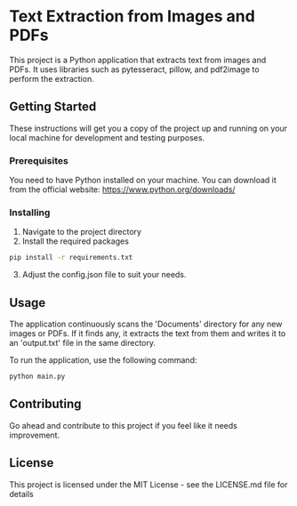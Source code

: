# Text Extraction from Images and PDFs

This project is a Python application that extracts text from images and PDFs. It uses libraries such as pytesseract, pillow, and pdf2image to perform the extraction.

## Getting Started

These instructions will get you a copy of the project up and running on your local machine for development and testing purposes.

### Prerequisites

You need to have Python installed on your machine. You can download it from the official website: https://www.python.org/downloads/

### Installing

1. Navigate to the project directory
2. Install the required packages
```bash
pip install -r requirements.txt
```
3. Adjust the config.json file to suit your needs.

## Usage

The application continuously scans the 'Documents' directory for any new images or PDFs. If it finds any, it extracts the text from them and writes it to an 'output.txt' file in the same directory.

To run the application, use the following command:
```bash
python main.py
```
## Contributing

Go ahead and contribute to this project if you feel like it needs improvement.

## License
This project is licensed under the MIT License - see the LICENSE.md file for details
